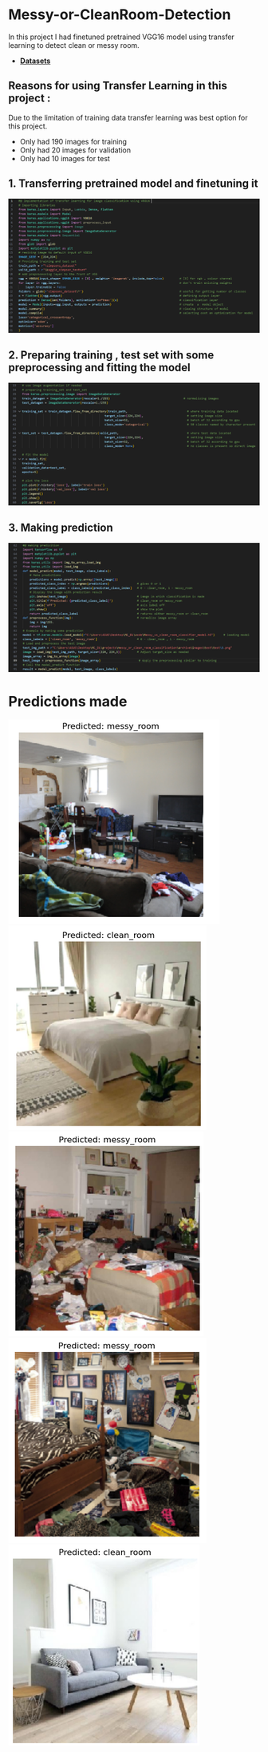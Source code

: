 # Messy-or-CleanRoom-Detection
In this project I had finetuned pretrained VGG16 model using transfer learning to detect clean or messy room.
* [**Datasets**](https://www.kaggle.com/datasets/cdawn1/messy-vs-clean-room?resource=download)
## Reasons for using Transfer Learning in this project :
Due to the limitation of training data transfer learning was best option for this project.
* Only had 190 images for training
* Only had 20 images for validation
* Only had 10 images for test
## 1. Transferring pretrained model and finetuning it
![](https://github.com/Utshav-paudel/Messy-or-CleanRoom-Detection/blob/6ca158a4ec9ff69adf2b7b4b031550be074d5341/code_tl/day105%20tl_p1.png)
## 2. Preparing training , test set with some preprocessing and fitting the model
![](https://github.com/Utshav-paudel/Messy-or-CleanRoom-Detection/blob/6ca158a4ec9ff69adf2b7b4b031550be074d5341/code_tl/day105%20tl_p2.png)
## 3. Making prediction
![](https://github.com/Utshav-paudel/Messy-or-CleanRoom-Detection/blob/6ca158a4ec9ff69adf2b7b4b031550be074d5341/code_tl/day106%20tl_p3.png)

# Predictions made
![](https://github.com/Utshav-paudel/Messy-or-CleanRoom-Detection/blob/6ca158a4ec9ff69adf2b7b4b031550be074d5341/Result/1.png)
![](https://github.com/Utshav-paudel/Messy-or-CleanRoom-Detection/blob/6ca158a4ec9ff69adf2b7b4b031550be074d5341/Result/2.png)
![](https://github.com/Utshav-paudel/Messy-or-CleanRoom-Detection/blob/6ca158a4ec9ff69adf2b7b4b031550be074d5341/Result/3.png)
![](https://github.com/Utshav-paudel/Messy-or-CleanRoom-Detection/blob/6ca158a4ec9ff69adf2b7b4b031550be074d5341/Result/4.png)
![](https://github.com/Utshav-paudel/Messy-or-CleanRoom-Detection/blob/6ca158a4ec9ff69adf2b7b4b031550be074d5341/Result/5.png)

